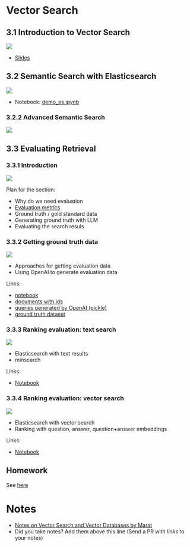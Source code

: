 # Vector Search 

## 3.1 Introduction to Vector Search

<a href="https://www.youtube.com/watch?v=C5AWdL3kg1Q&list=PL3MmuxUbc_hIB4fSqLy_0AfTjVLpgjV3R">
  <img src="https://markdown-videos-api.jorgenkh.no/youtube/C5AWdL3kg1Q">
</a>

* [Slides](https://github.com/dataML007/elastic_search/blob/main/Introduction%20to%20Vector%20DB.pdf)


## 3.2 Semantic Search with Elasticsearch

<a href="https://www.youtube.com/watch?v=ptByfB_YcEg&list=PL3MmuxUbc_hIB4fSqLy_0AfTjVLpgjV3R">
  <img src="https://markdown-videos-api.jorgenkh.no/youtube/ptByfB_YcEg">
</a>

* Notebook: [demo_es.ipynb](demo_es.ipynb)

### 3.2.2 Advanced Semantic Search

<a href="https://www.youtube.com/watch?v=yb3nYGuIL4c&list=PL3MmuxUbc_hIB4fSqLy_0AfTjVLpgjV3R">
  <img src="https://markdown-videos-api.jorgenkh.no/youtube/yb3nYGuIL4c">
</a>


## 3.3 Evaluating Retrieval 

### 3.3.1 Introduction

<a href="https://www.youtube.com/watch?v=APMrUnC_dy0&list=PL3MmuxUbc_hIB4fSqLy_0AfTjVLpgjV3R">
  <img src="https://markdown-videos-api.jorgenkh.no/youtube/APMrUnC_dy0">
</a>

Plan for the section:

* Why do we need evaluation
* [Evaluation metrics](eval/evaluation-metrics.md)
* Ground truth / gold standard data
* Generating ground truth with LLM
* Evaluating the search resuls


### 3.3.2 Getting ground truth data

<a href="https://www.youtube.com/watch?v=bpxi6fKcyLw&list=PL3MmuxUbc_hIB4fSqLy_0AfTjVLpgjV3R">
  <img src="https://markdown-videos-api.jorgenkh.no/youtube/bpxi6fKcyLw">
</a>

* Approaches for getting evaluation data
* Using OpenAI to generate evaluation data

Links:

* [notebook](eval/ground-truth-data.ipynb)
* [documents with ids](eval/documents-with-ids.json)
* [queries generated by OpenAI (pickle)](eval/results.bin)
* [ground truth dataset](eval/ground-truth-data.csv)


### 3.3.3 Ranking evaluation: text search

<a href="https://www.youtube.com/watch?v=fdIV4xCsp0c&list=PL3MmuxUbc_hIB4fSqLy_0AfTjVLpgjV3R">
  <img src="https://markdown-videos-api.jorgenkh.no/youtube/fdIV4xCsp0c">
</a>

* Elasticsearch with text results
* minsearch

Links:

* [Notebook](eval/evaluate-text.ipynb)

### 3.3.4 Ranking evaluation: vector search

<a href="https://www.youtube.com/watch?v=VRprIm9-VV8&list=PL3MmuxUbc_hIB4fSqLy_0AfTjVLpgjV3R">
  <img src="https://markdown-videos-api.jorgenkh.no/youtube/VRprIm9-VV8">
</a>

* Elasticsearch with vector search
* Ranking with question, answer, question+answer embeddings

Links:

* [Notebook](eval/evaluate-vector.ipynb)

## Homework

See [here](../cohorts/2024/03-vector-search/homework.md)


# Notes
* [Notes on Vector Search and Vector Databases by Marat](https://machine-mind-ml.medium.com/enhancing-llm-performance-with-vector-search-and-vector-databases-1f20eb1cc650)
* Did you take notes? Add them above this line (Send a PR with *links* to your notes)
